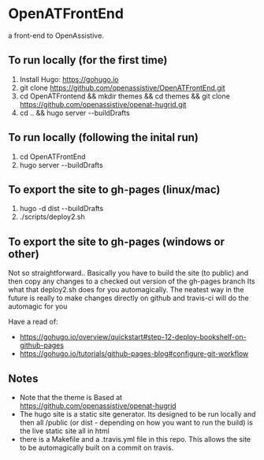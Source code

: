 # OpenATFrontEnd
a front-end to OpenAssistive. 

## To run locally (for the first time)

1. Install Hugo: https://gohugo.io
2. git clone https://github.com/openassistive/OpenATFrontEnd.git
3. cd OpenATFrontend && mkdir themes && cd themes && git clone https://github.com/openassistive/openat-hugrid.git
4. cd .. && hugo server --buildDrafts


## To run locally (following the inital run)

1. cd OpenATFrontEnd
2. hugo server --buildDrafts

## To export the site to gh-pages (linux/mac)

1. hugo -d dist --buildDrafts
2. ./scripts/deploy2.sh 

## To export the site to gh-pages (windows or other)

Not so straightforward.. Basically you have to build the site (to public) and then copy any changes to a checked out version of the gh-pages branch
Its what that deploy2.sh does for you automagically. 
The neatest way in the future is really to make changes directly on github and travis-ci will do the automagic for you

Have a read of:
* https://gohugo.io/overview/quickstart#step-12-deploy-bookshelf-on-github-pages
* https://gohugo.io/tutorials/github-pages-blog#configure-git-workflow


## Notes

* Note that the theme is Based at https://github.com/openassistive/openat-hugrid
* The hugo site is a static site generator. Its designed to be run locally and then all /public (or dist - depending on how you want to run the build) is the live static site all in html
* there is a Makefile and a .travis.yml file in this repo. This allows the site to be automagically built on a commit on travis. 

